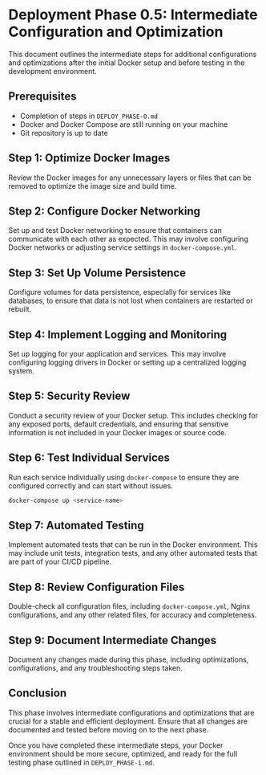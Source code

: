 # Deployment Phase 0.5: Intermediate Configuration and Optimization

This document outlines the intermediate steps for additional configurations and optimizations after the initial Docker setup and before testing in the development environment.

## Prerequisites

- Completion of steps in `DEPLOY_PHASE-0.md`
- Docker and Docker Compose are still running on your machine
- Git repository is up to date

## Step 1: Optimize Docker Images

Review the Docker images for any unnecessary layers or files that can be removed to optimize the image size and build time.

## Step 2: Configure Docker Networking

Set up and test Docker networking to ensure that containers can communicate with each other as expected. This may involve configuring Docker networks or adjusting service settings in `docker-compose.yml`.

## Step 3: Set Up Volume Persistence

Configure volumes for data persistence, especially for services like databases, to ensure that data is not lost when containers are restarted or rebuilt.

## Step 4: Implement Logging and Monitoring

Set up logging for your application and services. This may involve configuring logging drivers in Docker or setting up a centralized logging system.

## Step 5: Security Review

Conduct a security review of your Docker setup. This includes checking for any exposed ports, default credentials, and ensuring that sensitive information is not included in your Docker images or source code.

## Step 6: Test Individual Services

Run each service individually using `docker-compose` to ensure they are configured correctly and can start without issues.

```bash
docker-compose up <service-name>
```

## Step 7: Automated Testing

Implement automated tests that can be run in the Docker environment. This may include unit tests, integration tests, and any other automated tests that are part of your CI/CD pipeline.

## Step 8: Review Configuration Files

Double-check all configuration files, including `docker-compose.yml`, Nginx configurations, and any other related files, for accuracy and completeness.

## Step 9: Document Intermediate Changes

Document any changes made during this phase, including optimizations, configurations, and any troubleshooting steps taken.

## Conclusion
This phase involves intermediate configurations and optimizations that are crucial for a stable and efficient deployment. Ensure that all changes are documented and tested before moving on to the next phase.

Once you have completed these intermediate steps, your Docker environment should be more secure, optimized, and ready for the full testing phase outlined in `DEPLOY_PHASE-1.md`.